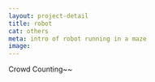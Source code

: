 ```yaml
---
layout: project-detail
title: robot
cat: others
meta: intro of robot running in a maze
image: 
---
```


Crowd Counting~~